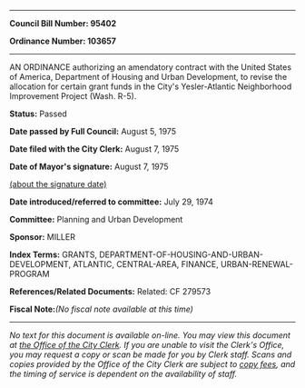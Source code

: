 

********

**Council Bill Number: 95402**
   
**Ordinance Number: 103657**
********

 AN ORDINANCE authorizing an amendatory contract with the United States of America, Department of Housing and Urban Development, to revise the allocation for certain grant funds in the City's Yesler-Atlantic Neighborhood Improvement Project (Wash. R-5).

**Status:** Passed
   
**Date passed by Full Council:** August 5, 1975
   
**Date filed with the City Clerk:** August 7, 1975
   
**Date of Mayor's signature:** August 7, 1975
   
[(about the signature date)](/~public/approvaldate.htm)
   
   
   
**Date introduced/referred to committee:** July 29, 1974
   
**Committee:** Planning and Urban Development
   
**Sponsor:** MILLER
   
   
**Index Terms:** GRANTS, DEPARTMENT-OF-HOUSING-AND-URBAN-DEVELOPMENT, ATLANTIC, CENTRAL-AREA, FINANCE, URBAN-RENEWAL-PROGRAM

**References/Related Documents:** Related: CF 279573

**Fiscal Note:**_(No fiscal note available at this time)_
********

_No text for this document is available on-line. You may view this document at [the Office of the City Clerk](http://www.seattle.gov/leg/clerk/contactUs.htm). If you are unable to visit the Clerk's Office, you may request a copy or scan be made for you by Clerk staff. Scans and copies provided by the Office of the City Clerk are subject to [copy fees](http://clerk.seattle.gov/~public/clerkfees.htm), and the timing of service is dependent on the availability of staff._

